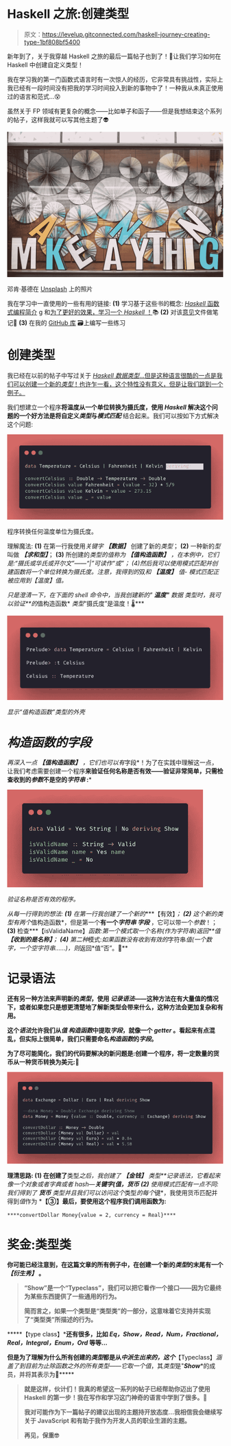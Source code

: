 # Haskell 之旅:创建类型

> 原文：<https://levelup.gitconnected.com/haskell-journey-creating-type-1bf808bf5400>

新年到了，关于我穿越 Haskell 之旅的最后一篇帖子也到了！🚀让我们学习如何在 Haskell 中创建自定义类型！

我在学习我的第一门函数式语言时有一次惊人的经历，它非常具有挑战性，实际上我已经有一段时间没有把我的学习时间投入到新的事物中了！一种我从未真正使用过的语言和范式…😵

虽然关于 FP 领域有更复杂的概念——比如单子和函子——但是我想结束这个系列的帖子，这样我就可以写其他主题了👽

![](img/294fa3ab7e86157b88de02d8e53455fb.png)

邓肯·基德在 [Unsplash](https://unsplash.com?utm_source=medium&utm_medium=referral) 上的照片

我在学习中一直使用的一些有用的链接:
**(1)** 学习基于这些书的概念: [*Haskell* 函数式编程简介](https://www.casadocodigo.com.br/products/livro-haskell) g 和[为了更好的效果，学习一个 *Haskell* ！](http://learnyouahaskell.com/chapters)📚
**(2)** 对该[意见](https://www.notion.so/Haskell-29aac2ea56274d67bde03a529e8e4f09)文件做笔记📝
**(3)** 在我的 [GitHub 库](https://github.com/jennifertakagi/haskell-projects-study) 🗃上编写一些练习

# 创建类型

我已经在以前的帖子中写过关于 [*Haskell* *数据类型*…但是这种语言很酷的一点是我们可以创建一个新的*类型*！也许乍一看，这个特性没有意义，但是让我们跳到一个例子。](/haskell-journey-types-and-data-structures-322bd1392a89)

我们想建立一个程序**将温度从一个单位转换为摄氏度，**使用 *Haskell* 解决这个问题的一个好方法是**将自定义*类型*与*模式匹配*** 结合起来。我们可以按如下方式解决这个问题:

![](img/e98d39d3ee0e7d7445ac2ba3aa576941.png)

程序转换任何温度单位为摄氏度。

理解魔法:
**(1)** 在第一行我使用*关键字* ***【数据】*** 创建了新的*类型*；
**(2)** 一种新的*型*叫做 ***【求和型】***；
**(3)** 所创建的*类型的值称为 ***【值构造函数】*** ，在本例中，它们是:“摄氏或华氏或开尔文”——***“|”***可读作“或”；
(4)然后我可以使用*模式匹配*并创建*函数*将一个单位转换为摄氏度。注意，我得到的*双*和 ***【温度】*** 值- ***模式匹配*正被应用到*【温度】*值**。*

*只是澄清一下，在下面的 shell 命令中，当我创建新的" ***温度"*** *数据* *类型*时，我可以验证**的*值构造函数* *类型*“摄氏度”是温度！🌡***

*![](img/7a87bf03b775e5ebefd1c5c61c227ed7.png)*

*显示“值构造函数”类型的外壳*

# *构造函数的字段*

*再深入一点 ***【值构造函数】*** ，它们也可以有*字段*！为了在实践中理解这一点，让我们考虑需要创建一个程序**来验证任何名称是否有效——验证非常简单，只需检查收到的*参数*不是空的*字符串* :***

*![](img/75fd31f59a13c82553858189b8098323.png)*

*验证名称是否有效的程序。*

*从每一行得到的想法:
**(1)** 在第一行我创建了一个新的****【有效】***；
**(2)** 这个新的*类型*有两个*值构造函数*，但是第一个**有一个*字符串* *字段*** ，它可以带一个*参数*！；
**(3)** 检查***【isValidaName】****函数:*第一个*模式*取一个名称(作为*字符串*)*返回**值* **【收到的是名称】**；
**(4)** 第二种*模式:*如果函数没有收到有效的*字符串*值(一个数字，一个空字符串……)，则*返回*值“否”。🙈**

# **记录语法**

**还有另一种方法来声明新的*类型*，使用 ***记录语法***——这种方法在有大量值的情况下，或者如果您只是想更清楚地了解新类型会带来什么，这种方法会更加复杂和有用。**

**这个*语法*允许我们从*值* *构造函数*中提取*字段*，就像一个 ***getter*** 。看起来有点混乱，但实际上很简单，**我们只需要命名*构造函数*的*字段*。****

**为了尽可能简化，我们的代码要解决的新问题是:**创建一个程序，将一定数量的货币从一种货币转换为美元:🤑****

**![](img/11b8a034c89aaa3ae57568b0f8076bba.png)**

**理清思路:
**(1)** 在创建了**类型*之后，我创建了 ***【金钱】*** *类型**记录语法，*它看起来像一个对象或者字典或者 hash—***关键字*(值，货币**
**(2)** 使用*模式匹配*有一点不同:我们得到了 ***货币*** *类型*并且我们可以访问这个*类型*的每个*键*，我使用货币匹配并得到*值*作为 *****【③】**最后，要使用这个程序我们调用函数为:******

```
****convertDollar Money{value = 2, currency = Real}****
```

# **奖金:类型类**

**你可能已经注意到，在这篇文章的所有例子中，在创建一个新的*类型*的末尾有一个 ***【衍生秀】*** 。**

> **“Show”是一个“Typeclass”，我们可以把它看作一个接口——因为它最终为某些东西提供了一些通用的行为。**
> 
> ****简而言之，如果一个类型是“类型类”的一部分，这意味着它支持并实现了“类型类”所描述的行为。****

*****【type class】***还有很多，比如 *Eq，Show，Read，Num，Fractional，Real，Integral，Enum，Ord* 等等…**

**但是为了理解为什么所有创建的*类型*都是从*中派生出来的，这个***【Typeclass】***涵盖了到目前为止除函数之外的所有*类型——它取一个*值*，其*类型*是"***Show****的成员，并将其表示为📖*****

> **就是这样，伙计们！我真的希望这一系列的帖子已经帮助你迈出了使用 Haskell 的第一步！我在写作和学习这门神奇的语言中学到了很多。🥳**
> 
> **我对可能作为下一篇帖子的建议出现的主题持开放态度…我相信我会继续写关于 JavaScript 和有助于我作为开发人员的职业生涯的主题。**
> 
> **再见，保重🤓**